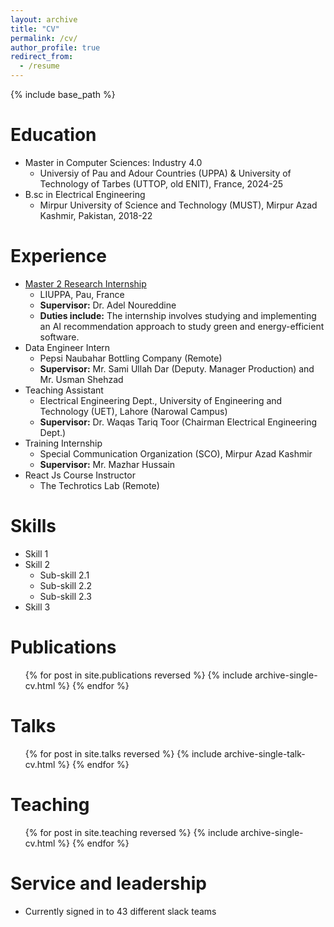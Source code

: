 ```yaml
---
layout: archive
title: "CV"
permalink: /cv/
author_profile: true
redirect_from:
  - /resume
---
```


{% include base_path %}

Education
======
* Master in Computer Sciences: Industry 4.0
  * Universiy of Pau and Adour Countries (UPPA) & University of Technology of Tarbes (UTTOP, old ENIT), France, 2024-25
* B.sc in Electrical Engineering
  * Mirpur University of Science and Technology (MUST), Mirpur Azad Kashmir, Pakistan, 2018-22

Experience
======
* [Master 2 Research Internship](/cv/ResearchInternship)
  * LIUPPA, Pau, France
  * **Supervisor:** Dr. Adel Noureddine
  * **Duties include:** The internship involves studying and implementing an AI recommendation approach to study green and energy-efficient software.
* Data Engineer Intern
  * Pepsi Naubahar Bottling Company (Remote)
  * **Supervisor:** Mr. Sami Ullah Dar (Deputy. Manager Production) and Mr. Usman Shehzad
* Teaching Assistant
  * Electrical Engineering Dept., University of Engineering and Technology (UET), Lahore (Narowal Campus)
  * **Supervisor:** Dr. Waqas Tariq Toor (Chairman Electrical Engineering Dept.)
* Training Internship
  * Special Communication Organization (SCO), Mirpur Azad Kashmir
  * **Supervisor:** Mr. Mazhar Hussain
* React Js Course Instructor
  * The Techrotics Lab (Remote)




Skills
======
* Skill 1
* Skill 2
  * Sub-skill 2.1
  * Sub-skill 2.2
  * Sub-skill 2.3
* Skill 3

Publications
======
  <ul>{% for post in site.publications reversed %}
    {% include archive-single-cv.html %}
  {% endfor %}</ul>
  
Talks
======
  <ul>{% for post in site.talks reversed %}
    {% include archive-single-talk-cv.html  %}
  {% endfor %}</ul>
  
Teaching
======
  <ul>{% for post in site.teaching reversed %}
    {% include archive-single-cv.html %}
  {% endfor %}</ul>
  
Service and leadership
======
* Currently signed in to 43 different slack teams
